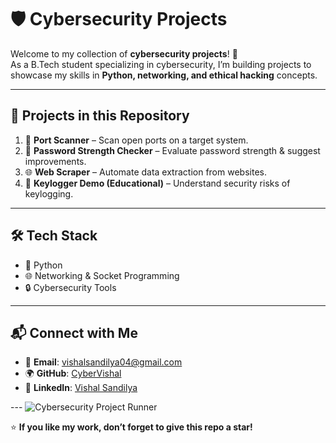 # 🛡️ Cybersecurity Projects

Welcome to my collection of **cybersecurity projects**! 🚀  
As a B.Tech student specializing in cybersecurity, I’m building projects to showcase my skills in **Python, networking, and ethical hacking** concepts.

---

## 📂 Projects in this Repository
1. 🔎 **Port Scanner** – Scan open ports on a target system.  
2. 🔐 **Password Strength Checker** – Evaluate password strength & suggest improvements.  
3. 🌐 **Web Scraper** – Automate data extraction from websites.  
4. 🎯 **Keylogger Demo (Educational)** – Understand security risks of keylogging.  

---

## 🛠️ Tech Stack
- 🐍 Python  
- 🌐 Networking & Socket Programming  
- 🔒 Cybersecurity Tools  

---

## 📬 Connect with Me
- 📧 **Email**: [vishalsandilya04@gmail.com](mailto:vishalsandilya04@gmail.com)  
- 🌍 **GitHub**: [CyberVishal](https://github.com/CyberVishal)  
- 💼 **LinkedIn**: [Vishal Sandilya](https://www.linkedin.com/in/vishal-sandilya-40b9491b0)  

--- ![Cybersecurity Project Runner](https://github.com/CyberVishal/Cybersecurity-Projects/actions/workflows/run_cybersec.yml/badge.svg)


⭐ **If you like my work, don’t forget to give this repo a star!**
